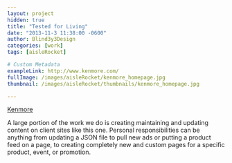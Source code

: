 ```yaml
---
layout: project
hidden: true
title: "Tested for Living"
date: "2013-11-3 11:38:00 -0600"
author: Blind3y3Design
categories: [work]
tags: [aisleRocket]

# Custom Metadata
exampleLink: http://www.kenmore.com/
fullImage: /images/aisleRocket/kenmore_homepage.jpg
thumbnail: /images/aisleRocket/thumbnails/kenmore_homepage.jpg

---
```


[Kenmore](http://www.kenmore.com)

A large portion of the work we do is creating maintaining and updating content on client sites like this one. Personal responsibilities can be anything from updating a JSON file to pull new ads or putting a product feed on a page, to creating completely new and custom pages for a specific product, event, or promotion.